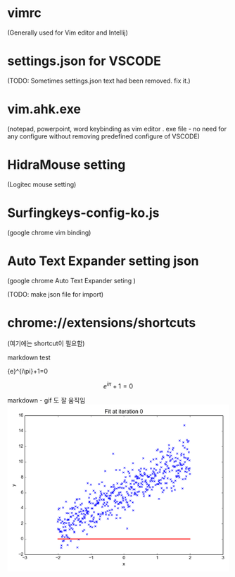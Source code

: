 
# vimrc 
(Generally used for Vim editor and Intellij)

# settings.json for VSCODE 
(TODO: Sometimes settings.json text had been removed. fix it.)

# vim.ahk.exe
(notepad, powerpoint, word keybinding as vim editor . exe file - no need for any configure without removing predefined configure of VSCODE)

# HidraMouse setting 
(Logitec mouse setting)

# Surfingkeys-config-ko.js  
(google chrome vim binding) 

# Auto Text Expander setting json
(google chrome Auto Text Expander seting ) 

(TODO: make json file for import) 

# chrome://extensions/shortcuts

(여기에는 shortcut이 필요함)

markdown test

{e}^{i\pi}+1=0

$$ {e}^{i\pi}+1=0  $$

markdown - gif 도 잘 움직임 
![test.gif](test.gif)
